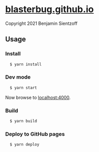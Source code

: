 # [blasterbug.github.io](http://blasterbug.github.io/ "blasterbug's gh page")

Copyright 2021 Benjamin Sientzoff

## Usage

### Install

```bash
  $ yarn install
```

### Dev mode

```bash
  $ yarn start
```

Now browse to [localhost:4000](http://localhost:4000).

### Build

```bash
  $ yarn build
```

### Deploy to GitHub pages

```bash
  $ yarn deploy
```
